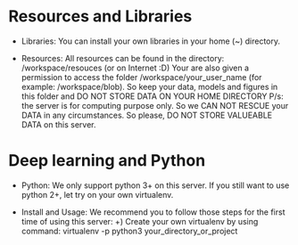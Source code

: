 
 # Resources and Libraries
- Libraries:
  You can install your own libraries in your home (~) directory.
  
- Resources:
  All resources can be found in the directory: /workspace/resouces (or on Internet :D)
  Your are also given a permission to access the folder /workspace/your_user_name (for example: /workspace/blob). So keep your data, models and figures in this folder and DO NOT STORE DATA ON YOUR HOME DIRECTORY
  P/s: the server is for computing purpose only. So we CAN NOT RESCUE your DATA in any circumstances. So please, DO NOT STORE VALUEABLE DATA on this server. 

# Deep learning and Python
- Python:
  We only support python 3+ on this server. If you still want to use python 2+, let try on your own virtualenv.
  
- Install and Usage:
  We recommend you to follow those steps for the first time of using this server:
    +) Create your own virtualenv by using command:
        virtualenv -p python3 your_directory_or_project

